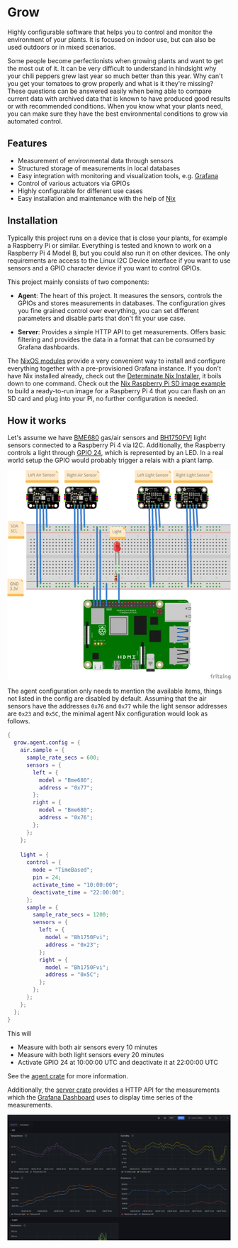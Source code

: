 # Grow

Highly configurable software that helps you to control and monitor the environment of your plants.
It is focused on indoor use, but can also be used outdoors or in mixed scenarios.

Some people become perfectionists when growing plants and want to get the most out of it. It can be
very difficult to understand in hindsight why your chili peppers grew last year so much better than
this year. Why can't you get your tomatoes to grow properly and what is it they're missing? These
questions can be answered easily when being able to compare current data with archived data that is
known to have produced good results or with recommended conditions. When you know what your plants
need, you can make sure they have the best environmental conditions to grow via automated control.

## Features

- Measurement of environmental data through sensors
- Structured storage of measurements in local databases
- Easy integration with monitoring and visualization tools, e.g. [Grafana](https://grafana.com)
- Control of various actuators via GPIOs
- Highly configurable for different use cases
- Easy installation and maintenance with the help of [Nix](https://nixos.org/)

## Installation

Typically this project runs on a device that is close your plants, for example a Raspberry Pi or
similar. Everything is tested and known to work on a Raspberry Pi 4 Model B, but you could also run
it on other devices. The only requirements are access to the Linux I2C Device interface if you want
to use sensors and a GPIO character device if you want to control GPIOs.

This project mainly consists of two components:

- **Agent**: The heart of this project. It measures the sensors, controls the GPIOs and stores
  measurements in databases. The configuration gives you fine grained control over everything, you
  can set different parameters and disable parts that don't fit your use case.

- **Server**: Provides a simple HTTP API to get measurements. Offers basic filtering and provides
  the data in a format that can be consumed by Grafana dashboards.

The [NixOS modules](./nix/modules/default.nix) provide a very convenient way to install and
configure everything together with a pre-provisioned Grafana instance. If you don't have Nix
installed already, check out the
[Determinate Nix Installer](https://determinate.systems/posts/determinate-nix-installer/), it boils
down to one command. Check out the [Nix Raspberry Pi SD image example](./examples/nix-rpi-sd-image)
to build a ready-to-run image for a Raspberry Pi 4 that you can flash on an SD card and plug into
your Pi, no further configuration is needed.

## How it works

Let's assume we have
[BME680](https://www.bosch-sensortec.com/media/boschsensortec/downloads/datasheets/bst-bme680-ds001.pdf)
gas/air sensors and [BH1750FVI](https://www.mouser.com/datasheet/2/348/bh1750fvi-e-186247.pdf) light
sensors connected to a Raspberry Pi 4 via I2C. Additionally, the Raspberry controls a light through
[GPIO 24](https://pinout.xyz/pinout/pin18_gpio24/), which is represented by an LED. In a real world
setup the GPIO would probably trigger a relais with a plant lamp.

![A basic setup with two sensors and a light](./assets/fritzing_example.png)

The agent configuration only needs to mention the available items, things not listed in the config
are disabled by default. Assuming that the air sensors have the addresses `0x76` and `0x77` while
the light sensor addresses are `0x23` and `0x5C`, the minimal agent Nix configuration would look as
follows.

```nix
{
  grow.agent.config = {
    air.sample = {
      sample_rate_secs = 600;
      sensors = {
        left = {
          model = "Bme680";
          address = "0x77";
        };
        right = {
          model = "Bme680";
          address = "0x76";
        };
      };
    };

    light = {
      control = {
        mode = "TimeBased";
        pin = 24;
        activate_time = "10:00:00";
        deactivate_time = "22:00:00";
      };
      sample = {
        sample_rate_secs = 1200;
        sensors = {
          left = {
            model = "Bh1750Fvi";
            address = "0x23";
          };
          right = {
            model = "Bh1750Fvi";
            address = "0x5C";
          };
        };
      };
    };
  };
}
```

This will

- Measure with both air sensors every 10 minutes
- Measure with both light sensors every 20 minutes
- Activate GPIO 24 at 10:00:00 UTC and deactivate it at 22:00:00 UTC

See the [agent crate](./agent/) for more information.

Additionally, the [server crate](./server/) provides a HTTP API for the measurements which the
[Grafana Dashboard](./grow-dashboard.json) uses to display time series of the measurements.

![The Grafana dashboard](./assets/grafana-dashboard.png)
